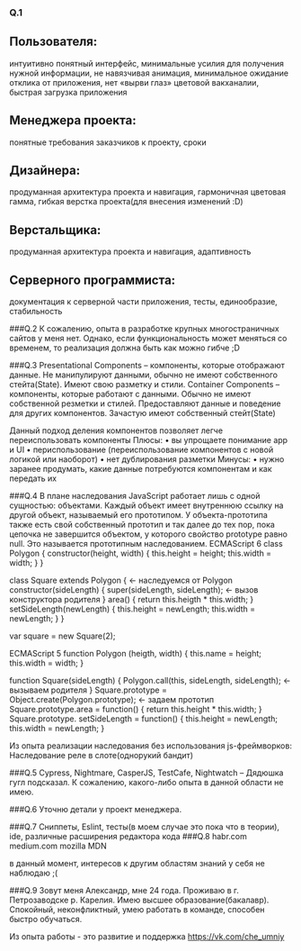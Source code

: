 
### Q.1
## Пользователя: 
интуитивно понятный интерфейс, минимальные усилия для получения нужной информации, не навязчивая анимация, минимальное ожидание отклика от приложения, нет «вырви глаз» цветовой вакханалии, быстрая загрузка приложения
## Менеджера проекта:
понятные требования заказчиков к проекту, сроки
## Дизайнера:
продуманная архитектура проекта и навигация, гармоничная цветовая гамма, гибкая верстка проекта(для внесения изменений :D)
## Верстальщика:
продуманная архитектура проекта и навигация, адаптивность
## Серверного программиста:
документация к серверной части приложения, тесты, единообразие, стабильность

###Q.2
К сожалению, опыта в разработке крупных многостраничных сайтов у меня нет. Однако, если функциональность может меняться со временем, то реализация должна быть как можно гибче ;D

###Q.3
Presentational Components – компоненты, которые отображают данные. Не манипулируют данными, обычно не имеют собственного стейта(State). Имеют свою разметку и стили. 
Container Components – компоненты, которые работают с данными. Обычно не имеют собственной резметки и стилей. Предоставляют данные и поведение для других компонентов. Зачастую имеют собственный стейт(State)

Данный подход деления компонентов позволяет легче переиспользовать компоненты 
Плюсы: 
 • вы упрощаете понимание app и UI 
 • периспользование (переиспользование компонентов с новой логикой или наоборот)
 • нет дублирования разметки
Минусы: 
 • нужно заранее продумать, какие данные потребуются компонентам и как передать их

###Q.4
В плане наследования JavaScript работает лишь с одной сущностью: объектами. Каждый объект имеет внутреннюю ссылку на другой объект, называемый его прототипом. У объекта-прототипа также есть свой собственный прототип и так далее до тех пор, пока цепочка не завершится объектом, у которого свойство prototype равно null. Это называется прототипным наследованием.
ECMAScript 6
class Polygon {
	constructor(height, width) {
		this.height = height;
		this.width = width;
	}
}

class Square extends Polygon {      ← наследуемся от Polygon
	constructor(sideLength) {
		super(sideLength, sideLength);  ← вызов конструктора родителя
	}
	area() {
		return this.heigth * this.width;
	}
	setSideLength(newLength) {
		this.height = newLength;
		this.width = newLength;
	}
}

var square = new Square(2);

ECMAScript 5
function Polygon (heigth, width) {
	this.name = height;
	this.width = width;
}

function Square(sideLength) {
	Polygon.call(this,  sideLength,  sideLength);       ← вызываем родителя
}
Square.prototype = Object.create(Polygon.prototype);  ← задаем прототип
Square.prototype.area = function() {
	return this.height * this.width;
}
Square.prototype. setSideLength = function() {
	this.height = newLength;
	this.width = newLength;
}

Из опыта реализации наследования без использования js-фреймворков:
Наследование реле в слоте(однорукий бандит)

###Q.5
Cypress, Nightmare, CasperJS, TestCafe, Nightwatch – Дядюшка гугл подсказал.
К сожалению, какого-либо опыта в данной области не имею.

###Q.6
Уточню детали у проект менеджера.

###Q.7
Сниппеты, Eslint, тесты(в моем случае это пока что в теории), ide, различные расширения редактора кода
###Q.8
habr.com
medium.com
mozilla MDN

в данный момент, интересов к другим областям знаний у себя не наблюдаю ;(

###Q.9
Зовут меня Александр, мне 24 года. Проживаю в г. Петрозаводске р. Карелия. Имею высшее образование(бакалавр). Спокойный, неконфликтный, умею работать в команде, способен быстро обучаться.

Из опыта работы -  это развитие и поддержка https://vk.com/che_umniy